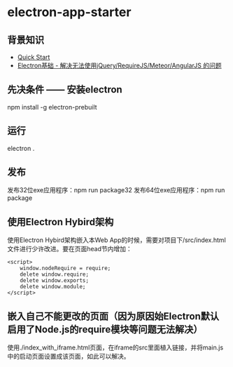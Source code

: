# electron-app-starter

## 背景知识

* [Quick Start](./docs/quick-start.md)
* [Electron基础 - 解决无法使用jQuery/RequireJS/Meteor/AngularJS 的问题](./docs/issue01.md)

## 先决条件 —— 安装electron
npm install -g electron-prebuilt  

## 运行
electron .

## 发布
发布32位exe应用程序：npm run package32
发布64位exe应用程序：npm run package




## 使用Electron Hybird架构

使用Electron Hybird架构嵌入本Web App的时候，需要对项目下/src/index.html文件进行少许改进。要在页面head节内增加：  

<!--这里用来适配Electron : begin  -->
    <script>
        window.nodeRequire = require;
        delete window.require;
        delete window.exports;
        delete window.module;
    </script>
<!--这里用来适配Electron : end  -->

## 嵌入自己不能更改的页面（因为原因始Electron默认启用了Node.js的require模块等问题无法解决）

使用./index_with_iframe.html页面，在iframe的src里面植入链接，并将main.js中的启动页面设置成该页面，如此可以解决。


